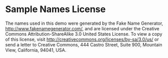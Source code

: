 # Sample Names License

The names used in this demo were generated by the Fake Name Generator,
http://www.fakenamegenerator.com/, and are licensed under the Creative Commons
Attribution-ShareAlike 3.0 United States License. To view a copy of this license, 
visit http://creativecommons.org/licenses/by-sa/3.0/us/ or send a letter to 
Creative Commons, 444 Castro Street, Suite 900, Mountain View, California, 
94041, USA.
